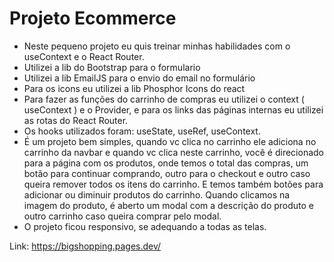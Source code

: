 # Projeto Ecommerce

- Neste pequeno projeto eu quis treinar minhas habilidades com o useContext e o React Router.
- Utilizei  a lib do Bootstrap para o formulario
- Utilizei a lib EmailJS para o envio do email no formulário
- Para os icons eu utilizei a lib Phosphor Icons do react
- Para fazer as funções do carrinho de compras eu utilizei o context ( useContext ) e o Provider, e para os links
das páginas internas eu utilizei as rotas do React Router.
- Os hooks utilizados foram: useState, useRef, useContext.
- É um projeto bem simples, quando vc clica no carrinho ele adiciona no carrinho da navbar e quando vc clica neste carrinho, você é direcionado para a página com os produtos, onde temos o total das compras, um botão para continuar comprando, outro para o checkout e outro caso queira remover todos os itens do carrinho. E temos também botões para adicionar ou diminuir produtos do carrinho.
Quando clicamos na imagem do produto, é aberto um modal com a descrição do produto e outro carrinho caso queira comprar pelo modal. 
- O projeto ficou responsivo, se adequando a todas as telas.

Link: https://bigshopping.pages.dev/

